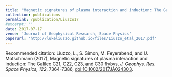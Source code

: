 ```yaml
---
title: "Magnetic signatures of plasma interaction and induction: The Galileo C21, C22, C23, and C30 flybys"
collection: publications
permalink: /publication/Liuzzo17
#excerpt: ''
date: 2017-07-17
venue: 'Journal of Geophysical Research, Space Physics'
paperurl: 'http://lukeliuzzo.github.io/files/Liuzzo_etal_2017.pdf'
---
```


Recommended citation: Liuzzo, L., S. Simon, M. Feyerabend, and U. Motschmann (2017), Magnetic signatures of plasma interaction and induction: The Galileo C21, C22, C23, and C30 flybys, <i>J. Geophys. Res. Space Physics, 122</i>, 7364-7386, [doi:10.1002/2017JA024303](https://doi.org/10.1002/2017JA024303).

